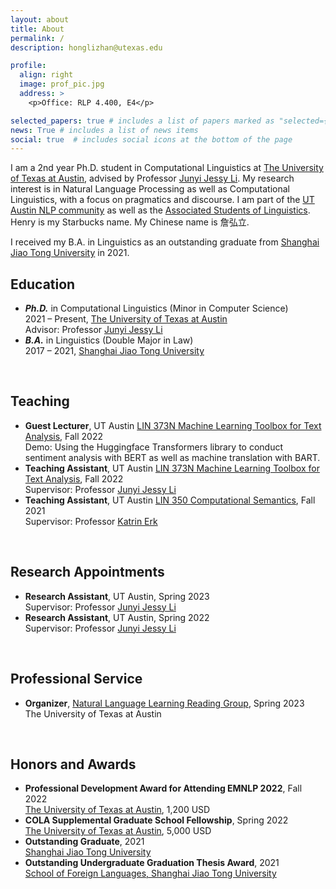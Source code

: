 ```yaml
---
layout: about
title: About
permalink: /
description: honglizhan@utexas.edu

profile:
  align: right
  image: prof_pic.jpg
  address: >
    <p>Office: RLP 4.400, E4</p>

selected_papers: true # includes a list of papers marked as "selected={true}"
news: True # includes a list of news items
social: true  # includes social icons at the bottom of the page
---
```


I am a 2nd year Ph.D. student in Computational Linguistics at <a href="https://www.utexas.edu/">The University of Texas at Austin</a>, advised by Professor <a href="https://jessyli.com/">Junyi Jessy Li</a>. My research interest is in Natural Language Processing as well as Computational Linguistics, with a focus on pragmatics and discourse. I am part of the <a href="https://www.nlp.utexas.edu/">UT Austin NLP community</a> as well as the <a href="https://asol.ling.utexas.edu/">Associated Students of Linguistics</a>. Henry is my Starbucks name. My Chinese name is 詹弘立.

I received my B.A. in Linguistics as an outstanding graduate from <a href="https://en.sjtu.edu.cn/">Shanghai Jiao Tong University</a> in 2021.

<!--- SECTION BREAK -->
<h2>Education</h2>
<ul>
    <li><b><i>Ph.D.</i></b> in Computational Linguistics (Minor in Computer Science)</li>
    2021 &#8211; Present, <a href="https://www.utexas.edu/">The University of Texas at Austin</a>
    <br>Advisor: Professor <a href="https://jessyli.com/">Junyi Jessy Li</a>
    <li><b><i>B.A.</i></b> in Linguistics (Double Major in Law)</li>
    2017 &#8211; 2021, <a href="https://en.sjtu.edu.cn/">Shanghai Jiao Tong University</a>
</ul>
<br/>

<!--- SECTION BREAK -->
<h2>Teaching</h2>
<ul>
   <li><b>Guest Lecturer</b>, UT Austin <a href="https://jessyli.com/courses/lin373n_f22">LIN 373N Machine Learning Toolbox for Text Analysis</a>, Fall 2022</li>
   Demo: Using the Huggingface Transformers library to conduct sentiment analysis with BERT as well as machine translation with BART.
   <li><b>Teaching Assistant</b>, UT Austin <a href="https://jessyli.com/courses/lin373n_f22">LIN 373N Machine Learning Toolbox for Text Analysis</a>, Fall 2022</li>
   Supervisor: Professor <a href="https://jessyli.com/">Junyi Jessy Li</a>
   <li><b>Teaching Assistant</b>, UT Austin <a href="https://www.katrinerk.com/courses/lin350-computational-semantics">LIN 350 Computational Semantics</a>, Fall 2021</li>
   Supervisor: Professor <a href="https://www.katrinerk.com/">Katrin Erk</a>
</ul>
<br/>

<!--- SECTION BREAK -->
<h2>Research Appointments</h2>
<ul>
   <li><b>Research Assistant</b>, UT Austin, Spring 2023</li>
   Supervisor: Professor <a href="https://jessyli.com/">Junyi Jessy Li</a>
   <li><b>Research Assistant</b>, UT Austin, Spring 2022</li>
   Supervisor: Professor <a href="https://jessyli.com/">Junyi Jessy Li</a>
</ul>
<br/>

<!--- SECTION BREAK -->
<h2>Professional Service</h2>
<ul>
   <li><b>Organizer</b>, <a href="https://honglizhan.github.io/NLL/">Natural Language Learning Reading Group</a>, Spring 2023</li>
   The University of Texas at Austin
</ul>
<br/>

<!--- SECTION BREAK -->
<h2>Honors and Awards</h2>
<ul>
   <li><b>Professional Development Award for Attending EMNLP 2022</b>, Fall 2022</li>
   <a href="https://www.utexas.edu/">The University of Texas at Austin</a>, 1,200 USD
   <li><b>COLA Supplemental Graduate School Fellowship</b>, Spring 2022</li>
   <a href="https://www.utexas.edu/">The University of Texas at Austin</a>, 5,000 USD
   <li><b>Outstanding Graduate</b>, 2021</li>
   <a href="https://en.sjtu.edu.cn/">Shanghai Jiao Tong University</a>
   <li><b>Outstanding Undergraduate Graduation Thesis Award</b>, 2021</li>
   <a href="https://sfl.sjtu.edu.cn/en/">School of Foreign Languages, Shanghai Jiao Tong University</a>
</ul>
